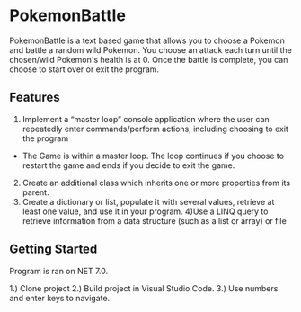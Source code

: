 # PokemonBattle
PokemonBattle is a text based game that allows you to choose a Pokemon and battle a random wild Pokemon. You choose an attack each turn until the chosen/wild Pokemon's health is at 0. Once the battle is complete, you can choose to start over or exit the program. 

## Features
1) Implement a “master loop” console application where the user can repeatedly enter
commands/perform actions, including choosing to exit the program
- The Game is within a master loop. The loop continues if you choose to restart the game and ends if you decide to exit the game. 
2) Create an additional class which inherits one or more properties from its parent.
3) Create a dictionary or list, populate it with several values, retrieve at least one value, and use it
in your program.
4)Use a LINQ query to retrieve information from a data structure (such as a list or array) or file

## Getting Started
Program is ran on NET 7.0. 

1.) Clone project
2.) Build project in Visual Studio Code. 
3.) Use numbers and enter keys to navigate.